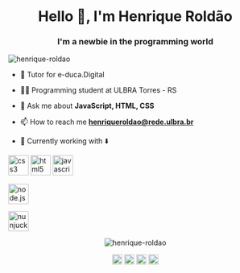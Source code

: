 <h1 align="center">Hello 👋, I'm Henrique Roldão</h1>
<h3 align="center">I'm a newbie in the programming world</h3>
<p align="left"> <img src="https://komarev.com/ghpvc/?username=henrique-roldao" alt="henrique-roldao" /> </p>

- 💼 Tutor for e-duca.Digital 

- 👨‍💻 Programming student at ULBRA Torres - RS

- 💬 Ask me about **JavaScript, HTML, CSS**

- 📫 How to reach me **henriqueroldao@rede.ulbra.br**

- :notebook: Currently working with ⬇️

<p align="left"><img src="https://image.flaticon.com/icons/svg/919/919826.svg" alt="css3" width="40" height="40"/> <img src="https://image.flaticon.com/icons/svg/919/919827.svg" alt="html5" width="40" height="40"/> <img src="https://image.flaticon.com/icons/svg/919/919828.svg" alt="javascript" width="40" height="40"/></p><p><img src="https://image.flaticon.com/icons/svg/919/919825.svg" alt="node.js" width="40" height="40"/> <p><img src="https://cdn.icon-icons.com/icons2/2107/PNG/512/file_type_nunjucks_icon_130292.png" alt="nunjucks" width="40" height="40"/>

<p align="center"><img src="https://github-readme-stats.vercel.app/api?username=henrique-roldao&show_icons=true" alt="henrique-roldao" /> </p>

<p align="center">
<a href="https://twitter.com/rique_roldao" target="blank"><img align="center" src="https://cdn.jsdelivr.net/npm/simple-icons@3.0.1/icons/twitter.svg" alt="@rique_roldao" height="20" width="20" /></a>
<a href="https://www.linkedin.com/in/henrique-roldão-2795191a2" target="blank"><img align="center" src="https://cdn.jsdelivr.net/npm/simple-icons@3.0.1/icons/linkedin.svg" alt="henrique-roldao" height="20" width="20" /></a>
<a href="https://www.facebook.com/henrique.boffroldao" target="blank"><img align="center" src="https://cdn.jsdelivr.net/npm/simple-icons@3.0.1/icons/facebook.svg" alt="henrique-roldao" height="20" width="20" /></a>
<a href="https://www.instagram.com/rique_roldao" target="blank"><img align="center" src="https://cdn.jsdelivr.net/npm/simple-icons@3.0.1/icons/instagram.svg" alt="henrique-roldao" height="20" width="20" /></a>
</p>
